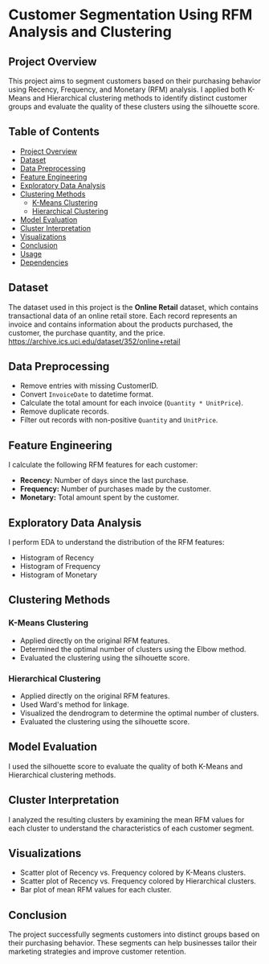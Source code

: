 # Customer Segmentation Using RFM Analysis and Clustering

## Project Overview

This project aims to segment customers based on their purchasing behavior using Recency, Frequency, and Monetary (RFM) analysis. I applied both K-Means and Hierarchical clustering methods to identify distinct customer groups and evaluate the quality of these clusters using the silhouette score.

## Table of Contents

- [Project Overview](#project-overview)
- [Dataset](#dataset)
- [Data Preprocessing](#data-preprocessing)
- [Feature Engineering](#feature-engineering)
- [Exploratory Data Analysis](#exploratory-data-analysis)
- [Clustering Methods](#clustering-methods)
  - [K-Means Clustering](#k-means-clustering)
  - [Hierarchical Clustering](#hierarchical-clustering)
- [Model Evaluation](#model-evaluation)
- [Cluster Interpretation](#cluster-interpretation)
- [Visualizations](#visualizations)
- [Conclusion](#conclusion)
- [Usage](#usage)
- [Dependencies](#dependencies)

## Dataset

The dataset used in this project is the **Online Retail** dataset, which contains transactional data of an online retail store. Each record represents an invoice and contains information about the products purchased, the customer, the purchase quantity, and the price.
https://archive.ics.uci.edu/dataset/352/online+retail

## Data Preprocessing

- Remove entries with missing CustomerID.
- Convert `InvoiceDate` to datetime format.
- Calculate the total amount for each invoice (`Quantity * UnitPrice`).
- Remove duplicate records.
- Filter out records with non-positive `Quantity` and `UnitPrice`.

## Feature Engineering

I calculate the following RFM features for each customer:

- **Recency:** Number of days since the last purchase.
- **Frequency:** Number of purchases made by the customer.
- **Monetary:** Total amount spent by the customer.

## Exploratory Data Analysis

I perform EDA to understand the distribution of the RFM features:

- Histogram of Recency
- Histogram of Frequency
- Histogram of Monetary

## Clustering Methods

### K-Means Clustering

- Applied directly on the original RFM features.
- Determined the optimal number of clusters using the Elbow method.
- Evaluated the clustering using the silhouette score.

### Hierarchical Clustering

- Applied directly on the original RFM features.
- Used Ward's method for linkage.
- Visualized the dendrogram to determine the optimal number of clusters.
- Evaluated the clustering using the silhouette score.

## Model Evaluation

I used the silhouette score to evaluate the quality of both K-Means and Hierarchical clustering methods.

## Cluster Interpretation

I analyzed the resulting clusters by examining the mean RFM values for each cluster to understand the characteristics of each customer segment.

## Visualizations

- Scatter plot of Recency vs. Frequency colored by K-Means clusters.
- Scatter plot of Recency vs. Frequency colored by Hierarchical clusters.
- Bar plot of mean RFM values for each cluster.

## Conclusion

The project successfully segments customers into distinct groups based on their purchasing behavior. These segments can help businesses tailor their marketing strategies and improve customer retention.
